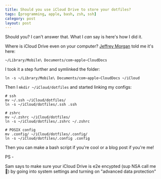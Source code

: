 ```yaml
---
title: Should you use iCloud Drive to store your dotfiles?
tags: [programming, apple, bash, zsh, ssh]
category: post
layout: post
---
```


Should you? I can't answer that. What I _can_ say is here's how I did it.

Where is iCloud Drive even on your computer? [Jeffrey Morgan](https://jeffreymorgan.io/articles/access-icloud-drive-folder-in-terminal/) told me it's here:

`~/Library/Mobile\ Documents/com~apple~CloudDocs`

I took it a step further and symlinked the folder:

`ln -s ~/Library/Mobile\ Documents/com~apple~CloudDocs ~/iCloud`

Then I `mkdir ~/iCloud/dotfiles` and started linking my configs:

```
# ssh
mv ~/.ssh ~/iCloud/dotfiles/
ln -s ~/iCloud/dotfiles/.ssh .ssh

# zshrc
mv ~/.zshrc ~/iCloud/dotfiles/
ln -s ~/iCloud/dotfiles/.zshrc ~/.zshrc

# POSIX config
mv .config/ ~/iCloud/dotfiles/.config/
ln -s ~/iCloud/dotfiles/.config .config
```

Then you can make a bash script if you're cool or a blog post if you're me!

PS -

Sam says to make sure your iCloud Drive is e2e encypted (sup NSA call me 🤙) by going into system settings and turning on "advanced data protection"
